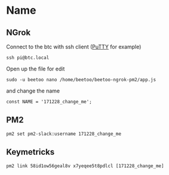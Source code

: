 # Name

## NGrok

Connect to the btc with ssh client \([PuTTY](http://www.putty.org/) for example\)

`ssh pi@btc.local`

Open up the file for edit

`sudo -u beetoo nano /home/beetoo/beetoo-ngrok-pm2/app.js`

and change the name

`const NAME = '171228_change_me';`

## PM2

`pm2 set pm2-slack:username 171228_change_me`

## Keymetricks

`pm2 link 58id1ow56geal8v x7yeqee5t8pdlcl [171228_change_me]`


